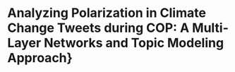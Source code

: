 # Analyzing Polarization in Climate Change Tweets during COP: A Multi-Layer Networks and Topic Modeling Approach}